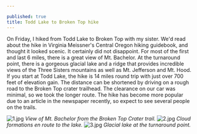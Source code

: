 ```yaml
---

published: true
title: Todd Lake to Broken Top hike
---
```

On Friday, I hiked from Todd Lake to Broken Top with my sister. We'd read about the hike in Virginia Meissner's Central Oregon hiking guidebook, and thought it looked scenic. It certainly did not disappoint. For most of the first and last 6 miles, there is a great view of Mt. Bachelor. At the turnaround point, there is a gorgeous glacial lake and a ridge that provides incredible views of the Three Sisters mountains as well as Mt. Jefferson and Mt. Hood. If you start at Todd Lake, the hike is 14 miles round trip with just over 700 feet of elevation gain. The distance can be shortened by driving on a rough road to the Broken Top crater trailhead. The clearance on our car was minimal, so we took the longer route. The hike has become more popular due to an article in the newspaper recently, so expect to see several people on the trails.

![1.jpg]({{site.cdn_path}}/2014/08/31/1.jpg)
_View of Mt. Bachelor from the Broken Top Crater trail._
![2.jpg]({{site.cdn_path}}/2014/08/31/2.jpg)
_Cloud formations en route to the lake._
![3.jpg]({{site.cdn_path}}/2014/08/31/3.jpg)
_Glacial lake at the turnaround point._
